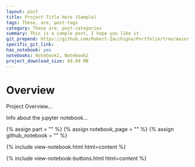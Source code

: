 ```yaml
---
layout: post
title: Project Title Here (Sample)
tags: These, are, post-tags
category: These are, post-categories
summary: This is a sample post, I hope you like it.
git_prepend: https://github.com/Robert-Zacchigna/Portfolio/tree/main/
specific_git_link: 
has_notebook: yes
notebooks: Notebook1, Notebook2
project_download_size: 69.69 MB
---
```


# Overview

Project Overview...


Info about the jupyter notebook...

{% assign part = "" %}
{% assign notebook_page = "" %}
{% assign github_notebook = "" %}

{% include view-notebook.html html=content %}

{% include view-notebook-buttons.html html=content %}

